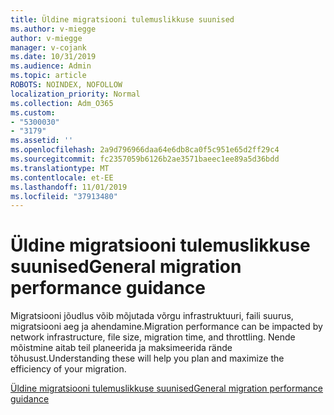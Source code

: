 ```yaml
---
title: Üldine migratsiooni tulemuslikkuse suunised
ms.author: v-miegge
author: v-miegge
manager: v-cojank
ms.date: 10/31/2019
ms.audience: Admin
ms.topic: article
ROBOTS: NOINDEX, NOFOLLOW
localization_priority: Normal
ms.collection: Adm_O365
ms.custom:
- "5300030"
- "3179"
ms.assetid: ''
ms.openlocfilehash: 2a9d796966daa64e6db8ca0f5c951e65d2ff29c4
ms.sourcegitcommit: fc2357059b6126b2ae3571baeec1ee89a5d36bdd
ms.translationtype: MT
ms.contentlocale: et-EE
ms.lasthandoff: 11/01/2019
ms.locfileid: "37913480"
---
```

# <a name="general-migration-performance-guidance"></a><span data-ttu-id="10a86-102">Üldine migratsiooni tulemuslikkuse suunised</span><span class="sxs-lookup"><span data-stu-id="10a86-102">General migration performance guidance</span></span>

<span data-ttu-id="10a86-103">Migratsiooni jõudlus võib mõjutada võrgu infrastruktuuri, faili suurus, migratsiooni aeg ja ahendamine.</span><span class="sxs-lookup"><span data-stu-id="10a86-103">Migration performance can be impacted by network infrastructure, file size, migration time, and throttling.</span></span> <span data-ttu-id="10a86-104">Nende mõistmine aitab teil planeerida ja maksimeerida rände tõhusust.</span><span class="sxs-lookup"><span data-stu-id="10a86-104">Understanding these will help you plan and maximize the efficiency of your migration.</span></span>

[<span data-ttu-id="10a86-105">Üldine migratsiooni tulemuslikkuse suunised</span><span class="sxs-lookup"><span data-stu-id="10a86-105">General migration performance guidance</span></span>](https://docs.microsoft.com/sharepointmigration/sharepoint-online-and-onedrive-migration-speed)